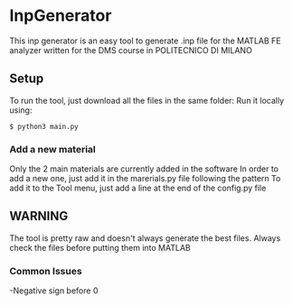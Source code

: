 # InpGenerator

This inp generator is an easy tool to generate .inp file for the MATLAB FE analyzer written for the DMS course in POLITECNICO DI MILANO

## Setup
To run the tool, just download all the files in the same folder:
Run it locally using:

```
$ python3 main.py
```

### Add a new material
Only the 2 main materials are currently added in the software
In order to add a new one, just add it in the marerials.py file following the pattern
To add it to the Tool menu, just add a line at the end of the config.py file

## WARNING
The tool is pretty raw and doesn't always generate the best files. Always check the files before putting them into MATLAB
### Common Issues
-Negative sign before 0
